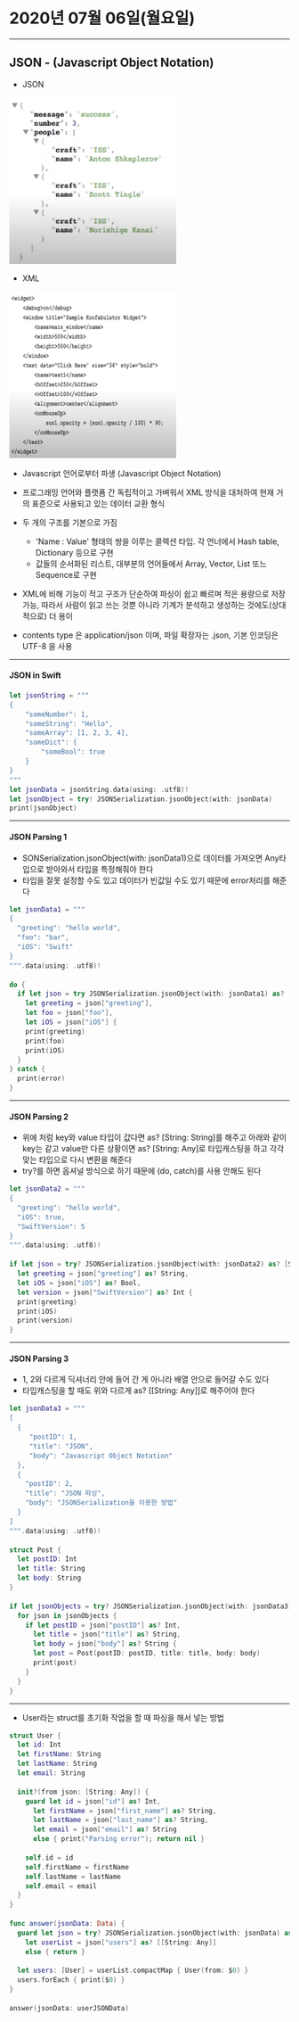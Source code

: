 # 2020년 07월 06일(월요일)

-----


## JSON - (Javascript Object Notation)

* JSON

<img src="https://github.com/danbin920404/TIL/blob/master/SwiftGrammar/images/JSON/JSON_1.png" width="300" height="300">

* XML

<img src="https://github.com/danbin920404/TIL/blob/master/SwiftGrammar/images/JSON/JSON_2.png" width="300" height="300">

* Javascript 언어로부터 파생 (Javascript Object Notation)

* 프로그래밍 언어와 플랫폼 간 독립적이고 가벼워서 XML 방식을 대처하여 현재 거의 표준으로 사용되고 있는 데이터 교환 형식

* 두 개의 구조를 기본으로 가짐
	- 'Name : Value' 형태의 쌍을 이루는 콜렉션 타입. 각 언너에서 Hash table, Dictionary 등으로 구현
	- 값들의 순서화된 리스트, 대부분의 언어들에서 Array, Vector, List 또느 Sequence로 구현

* XML에 비해 기능이 적고 구조가 단순하여 파싱이 쉽고 빠르며 적은 용량으로 저장 가능, 따라서 사람이 읽고 쓰는 것뿐 아니라 기계가 분석하고 생성하는 것에도(상대적으로) 더 용이

* contents type 은 application/json 이며, 파일 확장자는 .json, 기본 인코딩은 UTF-8 을 사용

-----

#### JSON in Swift

```swift
let jsonString = """
{
	"someNumber": 1,
	"someString": "Hello",
	"someArray": [1, 2, 3, 4],
	"someDict": {
		"someBool": true
	} 
}
"""
let jsonData = jsonString.data(using: .utf8)!
let jsonObject = try! JSONSerialization.jsonObject(with: jsonData)
print(jsonObject)
```

-----

#### JSON Parsing 1

* SONSerialization.jsonObject(with: jsonData1)으로 데이터를 가져오면 Any타입으로 받아와서 타입을 특정해줘야 한다
* 타입을 잘못 설정할 수도 있고 데이터가 빈값일 수도 있기 때문에 error처리를 해준다

```swift
let jsonData1 = """
{
  "greeting": "hello world",
  "foo": "bar",
  "iOS": "Swift"
}
""".data(using: .utf8)!

do {
  if let json = try JSONSerialization.jsonObject(with: jsonData1) as? [String: String],
    let greeting = json["greeting"],
    let foo = json["foo"],
    let iOS = json["iOS"] {
    print(greeting)
    print(foo)
    print(iOS)
  }
} catch {
  print(error)
}
```

-----

#### JSON Parsing 2

* 위에 처럼 key와 value 타입이 값다면 as? [String: String]를 해주고 아래와 같이 key는 같고 value만 다른 상황이면 as? [String: Any]로 타입캐스팅을 하고 각각 맞는 타입으로 다시 변환을 해준다
* try?를 하면 옵셔널 방식으로 하기 때문에 (do, catch)를 사용 안해도 된다

```swift
let jsonData2 = """
{
  "greeting": "hello world",
  "iOS": true,
  "SwiftVersion": 5
}
""".data(using: .utf8)!

if let json = try? JSONSerialization.jsonObject(with: jsonData2) as? [String: Any],
  let greeting = json["greeting"] as? String,
  let iOS = json["iOS"] as? Bool,
  let version = json["SwiftVersion"] as? Int {
  print(greeting)
  print(iOS)
  print(version)
}
```

-----

#### JSON Parsing 3

* 1, 2와 다르게 딕셔너리 안에 들어 간 게 아니라 배열 안으로 들어갈 수도 있다
* 타입캐스팅을 할 때도 위와 다르게 as? [[String: Any]]로 해주어야 한다

```swift
let jsonData3 = """
[
  {
     "postID": 1,
     "title": "JSON",
     "body": "Javascript Object Notation"
  },
  {
    "postID": 2,
    "title": "JSON 파싱",
    "body": "JSONSerialization을 이용한 방법"
  }
]
""".data(using: .utf8)!

struct Post {
  let postID: Int
  let title: String
  let body: String
}

if let jsonObjects = try? JSONSerialization.jsonObject(with: jsonData3) as? [[String: Any]] {
  for json in jsonObjects {
    if let postID = json["postID"] as? Int,
      let title = json["title"] as? String,
      let body = json["body"] as? String {
      let post = Post(postID: postID, title: title, body: body)
      print(post)
    }
  }
}
```

----

* User라는 struct를 초기화 작업을 할 때 파싱을 해서 넣는 방법

```swift
struct User {
  let id: Int
  let firstName: String
  let lastName: String
  let email: String

  init?(from json: [String: Any]) {
    guard let id = json["id"] as? Int,
      let firstName = json["first_name"] as? String,
      let lastName = json["last_name"] as? String,
      let email = json["email"] as? String
      else { print("Parsing error"); return nil }

    self.id = id
    self.firstName = firstName
    self.lastName = lastName
    self.email = email
  }
}

func answer(jsonData: Data) {
  guard let json = try? JSONSerialization.jsonObject(with: jsonData) as? [String: Any],
    let userList = json["users"] as? [[String: Any]]
    else { return }

  let users: [User] = userList.compactMap { User(from: $0) }
  users.forEach { print($0) }
}

answer(jsonData: userJSONData)
```
